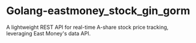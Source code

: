 # Golang-eastmoney_stock_gin_gorm
A lightweight REST API for real-time A-share stock price tracking, leveraging East Money's data API.
